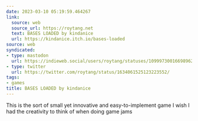 ```yaml
---
date: 2023-03-10 05:19:59.464267
link:
  source: web
  source_url: https://roytang.net
  text: BASES LOADED by kindanice
  url: https://kindanice.itch.io/bases-loaded
source: web
syndicated:
- type: mastodon
  url: https://indieweb.social/users/roytang/statuses/109997300166989620
- type: twitter
  url: https://twitter.com/roytang/status/1634061525123223552/
tags:
- games
title: BASES LOADED by kindanice
---
```


This is the sort of small yet innovative and easy-to-implement game I wish I had the creativity to think of when doing game jams